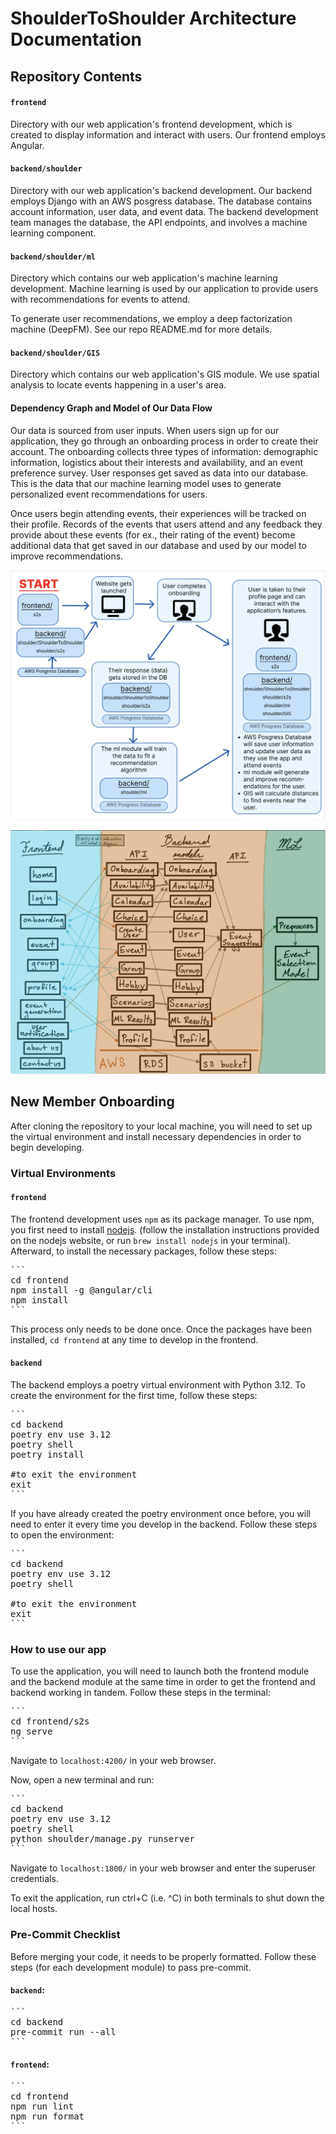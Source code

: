 # ShoulderToShoulder Architecture Documentation

## Repository Contents

#### `frontend`
Directory with our web application's frontend development, which is created to display information and interact with users. Our frontend employs Angular.

#### `backend/shoulder` 
Directory with our web application's backend development. Our backend employs Django with an AWS posgress database. The database contains account information, user data, and event data. The backend development team manages the database, the API endpoints, and involves a machine learning component. 

#### `backend/shoulder/ml`
Directory which contains our web application's machine learning development. Machine learning is used by our application to provide users with recommendations for events to attend.

To generate user recommendations, we employ a deep factorization machine (DeepFM). See our repo README.md for more details. 

#### `backend/shoulder/GIS`
Directory which contains our web application's GIS module. We use spatial analysis to locate events happening in a user's area. 

#### Dependency Graph and Model of Our Data Flow

Our data is sourced from user inputs. When users sign up for our application, they go through an onboarding process in order to create their account. The onboarding collects three types of information: demographic information, logistics about their interests and availability, and an event preference survey. User responses get saved as data into our database. This is the data that our machine learning model uses to generate personalized event recommendations for users. 

Once users begin attending events, their experiences will be tracked on their profile. Records of the events that users attend and any feedback they provide about these events (for ex., their rating of the event) become additional data that get saved in our database and used by our model to improve recommendations.  

![Data Flow Diagram](model_data_flow.png)

![Detailed Data Flow Diagram](architecture.png)

## New Member Onboarding

After cloning the repository to your local machine, you will need to set up the virtual environment and install necessary dependencies in order to begin developing. 

### Virtual Environments

#### `frontend`

The frontend development uses `npm` as its package manager. To use npm, you first need to install [nodejs](https://nodejs.org/en). (follow the installation instructions provided on the nodejs website, or run `brew install nodejs` in your terminal). Afterward, to install the necessary packages, follow these steps:

<pre>
```
cd frontend
npm install -g @angular/cli
npm install
```
</pre>

This process only needs to be done once. Once the packages have been installed, `cd frontend` at any time to develop in the frontend. 

#### `backend`

The backend employs a poetry virtual environment with Python 3.12. To create the environment for the first time, follow these steps:
 
<pre>
```
cd backend
poetry env use 3.12
poetry shell
poetry install 

#to exit the environment
exit
```
</pre>

If you have already created the poetry environment once before, you will need to enter it every time you develop in the backend. Follow these steps to open the environment: 

<pre>
```
cd backend
poetry env use 3.12
poetry shell

#to exit the environment
exit 
```
</pre>

### How to use our app

To use the application, you will need to launch both the frontend module and the backend module at the same time in order to get the frontend and backend working in tandem. Follow these steps in the terminal:

<pre>
```
cd frontend/s2s
ng serve
```
</pre>

Navigate to `localhost:4200/` in your web browser. 

Now, open a new terminal and run:

<pre>
```
cd backend
poetry env use 3.12
poetry shell
python shoulder/manage.py runserver
```
</pre>

Navigate to `localhost:1800/` in your web browser and enter the superuser credentials.

To exit the application, run ctrl+C (i.e. ^C) in both terminals to shut down the local hosts.

### Pre-Commit Checklist

Before merging your code, it needs to be properly formatted. Follow these steps (for each development module) to pass pre-commit.

#### `backend`: 

<pre>
```
cd backend
pre-commit run --all
```
</pre>

#### `frontend`: 

<pre>
```
cd frontend
npm run lint
npm run format
```
</pre>

